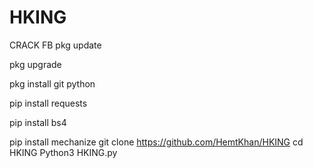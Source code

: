 # HKING
CRACK FB 
pkg update

pkg upgrade 

pkg install git python

pip install requests 

pip install bs4 

pip install mechanize 
git clone https://github.com/HemtKhan/HKING
cd HKING
Python3 HKING.py
